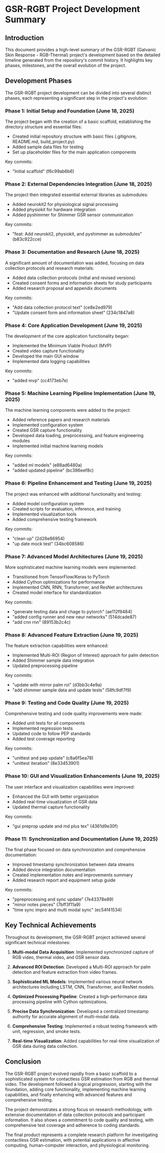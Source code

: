 # GSR-RGBT Project Development Summary

## Introduction

This document provides a high-level summary of the GSR-RGBT (Galvanic Skin Response - RGB-Thermal) project's development based on the detailed timeline generated from the repository's commit history. It highlights key phases, milestones, and the overall evolution of the project.

## Development Phases

The GSR-RGBT project development can be divided into several distinct phases, each representing a significant step in the project's evolution:

### Phase 1: Initial Setup and Foundation (June 18, 2025)

The project began with the creation of a basic scaffold, establishing the directory structure and essential files:

- Created initial repository structure with basic files (.gitignore, README.md, build_project.py)
- Added sample data files for testing
- Set up placeholder files for the main application components

Key commits:
- "Initial scaffold" (f6c99ab6b6)

### Phase 2: External Dependencies Integration (June 18, 2025)

The project then integrated essential external libraries as submodules:

- Added neurokit2 for physiological signal processing
- Added physiokit for hardware integration
- Added pyshimmer for Shimmer GSR sensor communication

Key commits:
- "feat: Add neurokit2, physiokit, and pyshimmer as submodules" (b83c922cce)

### Phase 3: Documentation and Research (June 18, 2025)

A significant amount of documentation was added, focusing on data collection protocols and research materials:

- Added data collection protocols (initial and revised versions)
- Created consent forms and information sheets for study participants
- Added research proposal and appendix documents

Key commits:
- "Add data collection protocol text" (ce8e2ed979)
- "Update consent form and information sheet" (234c1847a8)

### Phase 4: Core Application Development (June 19, 2025)

The development of the core application functionality began:

- Implemented the Minimum Viable Product (MVP)
- Created video capture functionality
- Developed the main GUI window
- Implemented data logging capabilities

Key commits:
- "added mvp" (cc4173eb7e)

### Phase 5: Machine Learning Pipeline Implementation (June 19, 2025)

The machine learning components were added to the project:

- Added reference papers and research materials
- Implemented configuration system
- Created GSR capture functionality
- Developed data loading, preprocessing, and feature engineering modules
- Implemented initial machine learning models

Key commits:
- "added ml models" (e88ad6480a)
- "added updated pipeline" (bc386eef8c)

### Phase 6: Pipeline Enhancement and Testing (June 19, 2025)

The project was enhanced with additional functionality and testing:

- Added model configuration system
- Created scripts for evaluation, inference, and training
- Implemented visualization tools
- Added comprehensive testing framework

Key commits:
- "clean up" (2d28e86954)
- "up date mock test" (34bc608586)

### Phase 7: Advanced Model Architectures (June 19, 2025)

More sophisticated machine learning models were implemented:

- Transitioned from TensorFlow/Keras to PyTorch
- Added Cython optimizations for performance
- Implemented CNN, RNN, Transformer, and ResNet architectures
- Created model interface for standardization

Key commits:
- "generate testing data and chage to pytorch" (ae112f9484)
- "added config runner and new neur networks" (514dcade87)
- "add cnn rnn" (89153b2c4c)

### Phase 8: Advanced Feature Extraction (June 19, 2025)

The feature extraction capabilities were enhanced:

- Implemented Multi-ROI (Region of Interest) approach for palm detection
- Added Shimmer sample data integration
- Updated preprocessing pipeline

Key commits:
- "update with mirror palm roi" (d3bb3c4e9a)
- "add shimmer sample data and update tests" (58fc9df7f9)

### Phase 9: Testing and Code Quality (June 19, 2025)

Comprehensive testing and code quality improvements were made:

- Added unit tests for all components
- Implemented regression tests
- Updated code to follow PEP standards
- Added test coverage reporting

Key commits:
- "unittest and pep update" (c8a6f5ea78)
- "unittest iteration" (8e33453901)

### Phase 10: GUI and Visualization Enhancements (June 19, 2025)

The user interface and visualization capabilities were improved:

- Enhanced the GUI with better organization
- Added real-time visualization of GSR data
- Updated thermal capture functionality

Key commits:
- "gui preprop update and md plus tex" (4361d9e30f)

### Phase 11: Synchronization and Documentation (June 19, 2025)

The final phase focused on data synchronization and comprehensive documentation:

- Improved timestamp synchronization between data streams
- Added device integration documentation
- Created implementation notes and improvements summary
- Added research report and equipment setup guide

Key commits:
- "ppreprocessing and sync update" (7e43378e89)
- "minor notes pieces" (7bff3f11a9)
- "time sync impro and multi modal sync" (ec54f41534)

## Key Technical Achievements

Throughout its development, the GSR-RGBT project achieved several significant technical milestones:

1. **Multi-modal Data Acquisition**: Implemented synchronized capture of RGB video, thermal video, and GSR sensor data.

2. **Advanced ROI Detection**: Developed a Multi-ROI approach for palm detection and feature extraction from video frames.

3. **Sophisticated ML Models**: Implemented various neural network architectures including LSTM, CNN, Transformer, and ResNet models.

4. **Optimized Processing Pipeline**: Created a high-performance data processing pipeline with Cython optimizations.

5. **Precise Data Synchronization**: Developed a centralized timestamp authority for accurate alignment of multi-modal data.

6. **Comprehensive Testing**: Implemented a robust testing framework with unit, regression, and smoke tests.

7. **Real-time Visualization**: Added capabilities for real-time visualization of GSR data during data collection.

## Conclusion

The GSR-RGBT project evolved rapidly from a basic scaffold to a sophisticated system for contactless GSR estimation from RGB and thermal video. The development followed a logical progression, starting with the foundation, adding core functionality, implementing machine learning capabilities, and finally enhancing with advanced features and comprehensive testing.

The project demonstrates a strong focus on research methodology, with extensive documentation of data collection protocols and participant information. It also shows a commitment to code quality and testing, with comprehensive test coverage and adherence to coding standards.

The final product represents a complete research platform for investigating contactless GSR estimation, with potential applications in affective computing, human-computer interaction, and physiological monitoring.